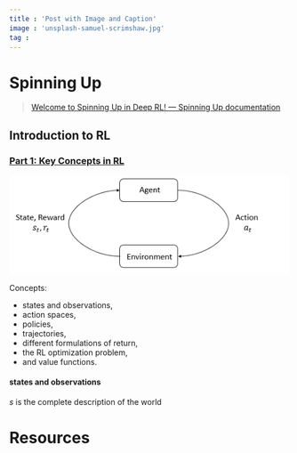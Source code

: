 ```yaml
---
title : 'Post with Image and Caption'
image : 'unsplash-samuel-scrimshaw.jpg'
tag :
---
```



<!--more-->

# Spinning Up

> [Welcome to Spinning Up in Deep RL! — Spinning Up documentation](https://spinningup.openai.com/en/latest/)

## Introduction to RL

### [Part 1: Key Concepts in RL](https://spinningup.openai.com/en/latest/spinningup/rl_intro.html#id2)

![../_images/rl_diagram_transparent_bg.png](../images/2025-01-03-RL-class/rl_diagram_transparent_bg.png)

Concepts:

- states and observations,
- action spaces,
- policies,
- trajectories,
- different formulations of return,
- the RL optimization problem,
- and value functions.

#### states and observations

$s$  is the complete description of the world

# Resources

